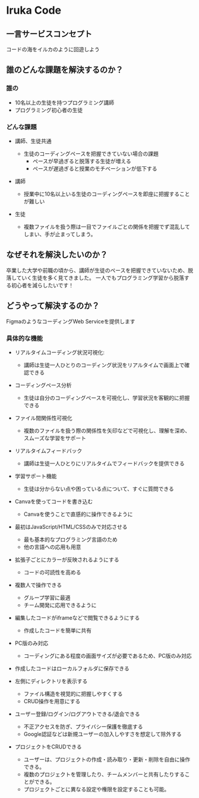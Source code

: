 # Iruka Code

## 一言サービスコンセプト
コードの海をイルカのように回遊しよう

## 誰のどんな課題を解決するのか？
### 誰の
- 10名以上の生徒を持つプログラミング講師
- プログラミング初心者の生徒
### どんな課題
- 講師、生徒共通
    - 生徒のコーディングペースを把握できていない場合の課題
        - ペースが早過ぎると脱落する生徒が増える
        - ペースが遅過ぎると授業のモチベーションが低下する

- 講師
    - 授業中に10名以上いる生徒のコーディングペースを即座に把握することが難しい

- 生徒
    - 複数ファイルを扱う際は一目でファイルごとの関係を把握でず混乱してしまい、手が止まってしまう。


## なぜそれを解決したいのか？
卒業した大学や前職の頃から、講師が生徒のペースを把握できていないため、脱落していく生徒を多く見てきました。
一人でもプログラミング学習から脱落する初心者を減らしたいです！

## どうやって解決するのか？
FigmaのようなコーディングWeb Serviceを提供します

### 具体的な機能
- リアルタイムコーディング状況可視化:
    - 講師は生徒一人ひとりのコーディング状況をリアルタイムで画面上で確認できる

- コーディングペース分析
    - 生徒は自分のコーディングペースを可視化し、学習状況を客観的に把握できる

- ファイル間関係性可視化
    - 複数のファイルを扱う際の関係性を矢印などで可視化し、理解を深め、スムーズな学習をサポート

- リアルタイムフィードバック
    - 講師は生徒一人ひとりにリアルタイムでフィードバックを提供できる

- 学習サポート機能
    - 生徒は分からない点や困っている点について、すぐに質問できる

- Canvaを使ってコードを書き込む
    - Canvaを使うことで直感的に操作できるように
- 最初はJavaScript/HTML/CSSのみで対応させる
    - 最も基本的なプログラミング言語のため
    - 他の言語への応用も用意

- 拡張子ごとにカラーが反映されるようにする
    - コードの可読性を高める

- 複数人で操作できる
    - グループ学習に最適
    - チーム開発に応用できるように

- 編集したコードがiframeなどで閲覧できるようにする
    - 作成したコードを簡単に共有
- PC版のみ対応
    - コーディングにある程度の画面サイズが必要であるため、PC版のみ対応
- 作成したコードはローカルフォルダに保存できる

- 左側にディレクトリを表示する
    - ファイル構造を視覚的に把握しやすくする
    - CRUD操作を用意にする
- ユーザー登録/ログイン/ログアウトできる/退会できる
    - 不正アクセスを防ぎ、プライバシー保護を徹底する
    - Google認証などは新規ユーザーの加入しやすさを想定して除外する
- プロジェクトをCRUDできる
    - ユーザーは、プロジェクトの作成・読み取り・更新・削除を自由に操作できる。
    - 複数のプロジェクトを管理したり、チームメンバーと共有したりすることができる。
    - プロジェクトごとに異なる設定や権限を設定することも可能。
